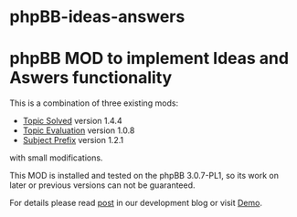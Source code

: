 phpBB-ideas-answers
===================

<h1>phpBB MOD to implement Ideas and Aswers functionality</h1>

This is a combination of three existing mods:
- <a target="_blank" href="https://www.phpbb.com/customise/db/mod/topic_solved/">Topic Solved</a> version 1.4.4
- <a target="_blank" href="https://www.phpbb.com/customise/db/mod/topic_evaluation/">Topic Evaluation</a> version 1.0.8
- <a target="_blank" href="https://www.phpbb.com/customise/db/mod/subjectprefix">Subject Prefix</a> version 1.2.1

with small modifications.

This MOD is installed and tested on the phpBB 3.0.7-PL1, so its work on later or previous versions can not be guaranteed.

For details please read <a target="_blank" href="http://www.deepshiftlabs.com/dev_blog/?p=921">post</a> in our development blog or visit <a target="_blank" href="http://www.deepshiftlabs.com/ideas_answers">Demo</a>.
